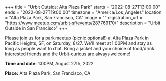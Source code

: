 +++
title = "Urbit Outside: Alta Plaza Park"
starts = "2022-08-27T13:00:00"
ends = "2022-08-27T19:00:00"
timezone = "America/Los_Angeles"
location = "Alta Plaza Park, San Francisco, CA"
image = ""
registration_url = "https://www.meetup.com/urbit-sf/events/287769170/"
description = "Urbit Outside in San Francisco"
+++

Please join us for a park meetup (picnic optional!) at Alta Plaza Park in Pacific Heights, SF, on Saturday, 8/27. We'll meet at 1:00PM and stay as long as people want to chat. Bring a jacket and your choice of food/drink.
Interested friends and the Urbit-curious are always welcome!

**Time and date:** 1:00PM, August 27th, 2022

**Place:** Alta Plaza Park, San Francisco, CA
